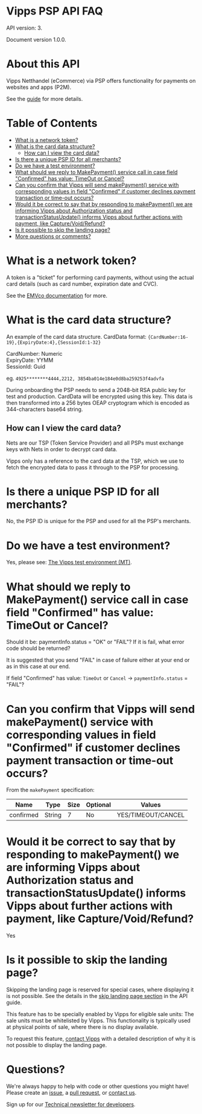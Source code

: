 # Vipps PSP API FAQ

API version: 3.

Document version 1.0.0.

# About this API

Vipps Netthandel (eCommerce) via PSP offers functionality for payments on
websites and apps (P2M).

See the [guide](vipps-psp-api.md) for more details.

# Table of Contents

- [What is a network token?](#what-is-a-network-token)
- [What is the card data structure?](#what-is-the-card-data-structure)
  * [How can I view the card data?](#how-can-i-view-the-card-data)
- [Is there a unique PSP ID for all merchants?](#is-there-a-unique-psp-id-for-all-merchants)
- [Do we have a test environment?](#do-we-have-a-test-environment)
- [What should we reply to MakePayment() service call in case field "Confirmed" has value: TimeOut or Cancel?](#what-should-we-reply-to-makepayment---service-call-in-case-field--confirmed--has-value--timeout-or-cancel)
- [Can you confirm that Vipps will send makePayment() service with corresponding values in field "Confirmed" if customer declines payment transaction or time-out occurs?](#can-you-confirm-that-vipps-will-send-makepayment---service-with-corresponding-values-in-field--confirmed--if-customer-declines-payment-transaction-or-time-out-occurs)
- [Would it be correct to say that by responding to makePayment() we are informing Vipps about Authorization status and transactionStatusUpdate() informs Vipps about further actions with payment, like Capture/Void/Refund?](#would-it-be-correct-to-say-that-by-responding-to-makepayment---we-are-informing-vipps-about-authorization-status-and-transactionstatusupdate---informs-vipps-about-further-actions-with-payment--like-capture-void-refund)
- [Is it possible to skip the landing page?](#is-it-possible-to-skip-the-landing-page)
- [More questions or comments?](#more-questions-or-comments)

# What is a network token?

A token is a "ticket" for performing card payments, without using the actual
card details (such as card number, expiration date and CVC).

See the
[EMVco documentation](https://www.emvco.com/emv-technologies/payment-tokenisation/)
for more.

# What is the card data structure?

An example of the card data structure.
CardData format: `{CardNumber:16-19},{ExpiryDate:4},{SessionId:1-32}`

CardNumber: Numeric  
ExpiryDate: YYMM  
SessionId: Guid

eg. `4925********4444,2212, 3854ba014e184e0d8ba259253f4advfa`

During onboarding the PSP needs to send a 2048-bit RSA public key for test and production. CardData will be encrypted using this key.
This data is then transformed into a 256 bytes OEAP cryptogram which is encoded as 344-characters base64 string.

## How can I view the card data?

Nets are our TSP (Token Service Provider) and all PSPs must exchange keys with Nets in order to decrypt card data.

Vipps only has a reference to the card data at the TSP, which we use to fetch the encrypted data to pass it through to the PSP for processing.

# Is there a unique PSP ID for all merchants?

No, the PSP ID is unique for the PSP and used for all the PSP's merchants.

# Do we have a test environment?

Yes, please see: [The Vipps test environment (MT)](https://github.com/vippsas/vipps-developers#the-vipps-test-environment-mt).

# What should we reply to MakePayment() service call in case field "Confirmed" has value: TimeOut or Cancel?

Should it be: paymentInfo.status = "OK" or "FAIL"? If it is fail, what error code should be returned?

It is suggested that you send "FAIL" in case of failure either at your end or as in this case at our end.

If field "Confirmed" has value: `TimeOut` or `Cancel` -> `paymentInfo.status` = "FAIL"?

# Can you confirm that Vipps will send makePayment() service with corresponding values in field "Confirmed" if customer declines payment transaction or time-out occurs?

From the `makePayment` specification:

| Name | Type | Size | Optional | Values |
| ---- | ---- | ---- | -------- | ------ |
| confirmed	| String | 7 | No | YES/TIMEOUT/CANCEL |

# Would it be correct to say that by responding to makePayment() we are informing Vipps about Authorization status and transactionStatusUpdate() informs Vipps about further actions with payment, like Capture/Void/Refund?

Yes

# Is it possible to skip the landing page?

Skipping the landing page is reserved for special cases, where displaying it is not possible.
See the details in the
[skip landing page section](https://github.com/vippsas/vipps-ecom-api/blob/master/vipps-ecom-api.md#skip-landing-page)
in the API guide.

This feature has to be specially enabled by Vipps for eligible sale units: The sale units must be whitelisted by Vipps.
This functionality is typically used at physical points of sale, where there is no display available.

To request this feature, [contact Vipps](https://github.com/vippsas/vipps-developers/blob/master/contact.md) with a detailed description of why it is not possible to display the landing page.

# Questions?

We're always happy to help with code or other questions you might have!
Please create an [issue](https://github.com/vippsas/vipps-psp-api/issues),
a [pull request](https://github.com/vippsas/vipps-psp-api/pulls),
or [contact us](https://github.com/vippsas/vipps-developers/blob/master/contact.md).

Sign up for our [Technical newsletter for developers](https://github.com/vippsas/vipps-developers/tree/master/newsletters).
